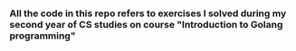### All the code in this repo refers to exercises I solved during my second year of CS studies on course "Introduction to Golang programming"
